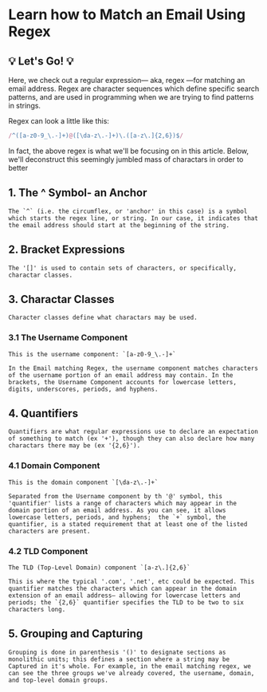 # Learn how to Match an Email Using Regex

## 💡 Let's Go! 💡

Here, we check out a regular expression— aka, regex —for matching an email address. 
Regex are character sequences which define specific search patterns, 
and are used in programming when we are trying to find patterns in strings.

Regex can look a little like this:

```javascript
/^([a-z0-9_\.-]+)@([\da-z\.-]+)\.([a-z\.]{2,6})$/
```

In fact, the above regex is what we'll be focusing on in this article. 
Below, we'll deconstruct this seemingly jumbled mass of charactars in order
to better 


## 1. The ^ Symbol- an Anchor
    The `^` (i.e. the circumflex, or 'anchor' in this case) is a symbol which starts the regex line, or string. In our case, it indicates that the email address should start at the beginning of the string.

## 2. Bracket Expressions
    The '[]' is used to contain sets of characters, or specifically, charactar classes. 

## 3. Charactar Classes
    Character classes define what charactars may be used. 

### 3.1 The Username Component
    This is the username component: `[a-z0-9_\.-]+` 

    In the Email matching Regex, the username component matches characters of the username portion of an email address may contain. In the brackets, the Username Component accounts for lowercase letters, digits, underscores, periods, and hyphens.

## 4. Quantifiers
    Quantifiers are what regular expressions use to declare an expectation of something to match (ex '+'), though they can also declare how many charactars there may be (ex '{2,6}').

### 4.1 Domain Component
    This is the domain component `[\da-z\.-]+` 

    Separated from the Username component by th '@' symbol, this 'quantifier' lists a range of characters which may appear in the domain portion of an email address. As you can see, it allows lowercase letters, periods, and hyphens;  the `+` symbol, the quantifier, is a stated requirement that at least one of the listed characters are present.

### 4.2 TLD Component
    The TLD (Top-Level Domain) component `[a-z\.]{2,6}` 

    This is where the typical '.com', '.net', etc could be expected. This quantifier matches the characters which can appear in the domain extension of an email address— allowing for lowercase letters and periods; the `{2,6}` quantifier specifies the TLD to be two to six characters long.

## 5. Grouping and Capturing
    Grouping is done in parenthesis '()' to designate sections as monolithic units; this defines a section where a string may be Captured in it's whole. For example, in the email matching regex, we can see the three groups we've already covered, the username, domain, and top-level domain groups. 